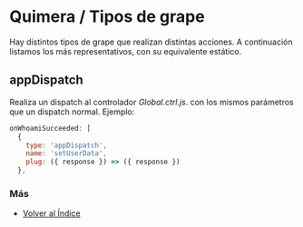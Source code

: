 # Quimera / Tipos de grape

Hay distintos tipos de grape que realizan distintas acciones. A continuación listamos los más representativos, con su equivalente estático.

## appDispatch
Realiza un dispatch al controlador *Global.ctrl.js*. con los mismos parámetros que un dispatch normal.
Ejemplo:
```js
onWhoamiSucceeded: [
  {
    type: 'appDispatch',
    name: 'setUserData',
    plug: ({ response }) => ({ response })
  },
```


### Más

  * [Volver al Índice](./index.md)
